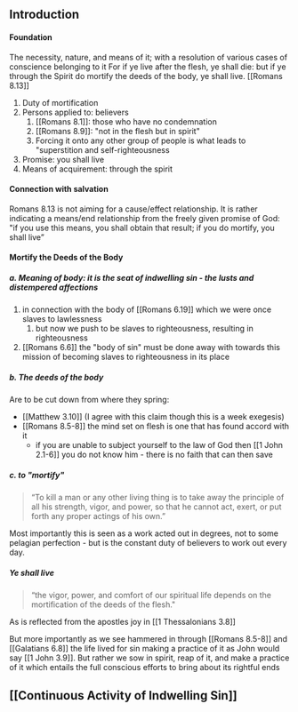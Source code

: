 ## Introduction
#### Foundation
The necessity, nature, and means of it; with a resolution of various cases of conscience belonging to it
	For if ye live after the flesh, ye shall die: but if ye through the Spirit do mortify the deeds of the body, ye shall live. [[Romans 8.13]]
1. Duty of mortification
2. Persons applied to: believers
	1. [[Romans 8.1]]: those who have no condemnation
	2. [[Romans 8.9]]: "not in the flesh but in spirit"
	3. Forcing it onto any other group of people is what leads to "superstition and self-righteousness
3. Promise: you shall live
4. Means of acquirement: through the spirit

#### Connection with salvation
Romans 8.13 is not aiming for a cause/effect relationship. It is rather indicating a means/end relationship from the freely given promise of God: "if you use this means, you shall obtain that result; if you do mortify, you shall live”
#### Mortify the Deeds of the Body
##### a. Meaning of body: it is the seat of indwelling sin - the lusts and distempered affections
1. in connection with the body of [[Romans 6.19]] which we were once slaves to lawlessness
	1. but now we push to be slaves to righteousness, resulting in righteousness
2. [[Romans 6.6]] the "body of sin" must be done away with towards this mission of becoming slaves to righteousness in its place

##### b. The deeds of the body
Are to be cut down from where they spring:
* [[Matthew 3.10]] (I agree with this claim though this is a week exegesis)
* [[Romans 8.5-8]] the mind set on flesh is one that has found accord with it
	* if you are unable to subject yourself to the law of God then [[1 John 2.1-6]] you do not know him - there is no faith that can then save

##### c. to "mortify"
> “To kill a man or any other living thing is to take away the principle of all his strength, vigor, and power, so that he cannot act, exert, or put forth any proper actings of his own.”

Most importantly this is seen as a work acted out in degrees, not to some pelagian perfection - but is the constant duty of believers to work out every day.
##### Ye shall live
> “the vigor, power, and comfort of our spiritual life depends on the mortification of the deeds of the flesh." 

As is reflected from the apostles joy in [[1 Thessalonians 3.8]]

But more importantly as we see hammered in through [[Romans 8.5-8]] and [[Galatians 6.8]] the life lived for sin making a practice of it as John would say [[1 John 3.9]]. But rather we sow in spirit, reap of it, and make a practice of it which entails the full conscious efforts to bring about its rightful ends

## [[Continuous Activity of Indwelling Sin]]
